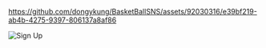https://github.com/dongykung/BasketBallSNS/assets/92030316/e39bf219-ab4b-4275-9397-806137a8af86

<img src="https://github.com/dongykung/BasketBallSNS/assets/92030316/e39bf219-ab4b-4275-9397-806137a8af86" alt="Sign Up" autoplay>
